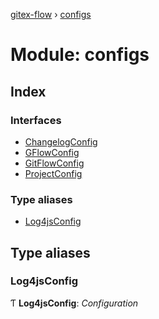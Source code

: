 [gitex-flow](../README.md) › [configs](configs.md)

# Module: configs

## Index

### Interfaces

* [ChangelogConfig](../interfaces/configs.changelogconfig.md)
* [GFlowConfig](../interfaces/configs.gflowconfig.md)
* [GitFlowConfig](../interfaces/configs.gitflowconfig.md)
* [ProjectConfig](../interfaces/configs.projectconfig.md)

### Type aliases

* [Log4jsConfig](configs.md#log4jsconfig)

## Type aliases

###  Log4jsConfig

Ƭ **Log4jsConfig**: *Configuration*
